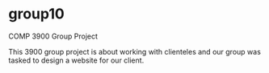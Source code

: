 # group10
COMP 3900 Group Project

This 3900 group project is about working with clienteles and our group was tasked to design a website for our client.
